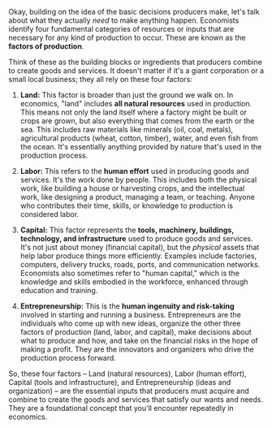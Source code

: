 Okay, building on the idea of the basic decisions producers make, let's talk about what they actually _need_ to make anything happen. Economists identify four fundamental categories of resources or inputs that are necessary for any kind of production to occur. These are known as the **factors of production**.

Think of these as the building blocks or ingredients that producers combine to create goods and services. It doesn't matter if it's a giant corporation or a small local business; they all rely on these four factors:

1. **Land:** This factor is broader than just the ground we walk on. In economics, "land" includes **all natural resources** used in production. This means not only the land itself where a factory might be built or crops are grown, but also everything that comes from the earth or the sea. This includes raw materials like minerals (oil, coal, metals), agricultural products (wheat, cotton, timber), water, and even fish from the ocean. It's essentially anything provided by nature that's used in the production process.
    
2. **Labor:** This refers to the **human effort** used in producing goods and services. It's the work done by people. This includes both the physical work, like building a house or harvesting crops, and the intellectual work, like designing a product, managing a team, or teaching. Anyone who contributes their time, skills, or knowledge to production is considered labor.
    
3. **Capital:** This factor represents the **tools, machinery, buildings, technology, and infrastructure** used to produce goods and services. It's not just about money (financial capital), but the _physical_ assets that help labor produce things more efficiently. Examples include factories, computers, delivery trucks, roads, ports, and communication networks. Economists also sometimes refer to "human capital," which is the knowledge and skills embodied in the workforce, enhanced through education and training.
    
4. **Entrepreneurship:** This is the **human ingenuity and risk-taking** involved in starting and running a business. Entrepreneurs are the individuals who come up with new ideas, organize the other three factors of production (land, labor, and capital), make decisions about what to produce and how, and take on the financial risks in the hope of making a profit. They are the innovators and organizers who drive the production process forward.
    

So, these four factors – Land (natural resources), Labor (human effort), Capital (tools and infrastructure), and Entrepreneurship (ideas and organization) – are the essential inputs that producers must acquire and combine to create the goods and services that satisfy our wants and needs. They are a foundational concept that you'll encounter repeatedly in economics.